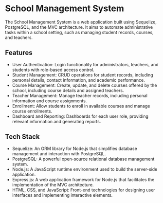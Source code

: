 # School Management System

The School Management System is a web application built using Sequelize, PostgreSQL, and the MVC architecture. It aims to automate administrative tasks within a school setting, such as managing student records, courses, and teachers.

## Features

- User Authentication: Login functionality for administrators, teachers, and students with role-based access control.
- Student Management: CRUD operations for student records, including personal details, contact information, and academic performance.
- Course Management: Create, update, and delete courses offered by the school, including course details and assigned teachers.
- Teacher Management: Manage teacher records, including personal information and course assignments.
- Enrollment: Allow students to enroll in available courses and manage course enrollments.
- Dashboard and Reporting: Dashboards for each user role, providing relevant information and generating reports.

## Tech Stack

- Sequelize: An ORM library for Node.js that simplifies database management and interaction with PostgreSQL.
- PostgreSQL: A powerful open-source relational database management system.
- Node.js: A JavaScript runtime environment used to build the server-side application.
- Express.js: A web application framework for Node.js that facilitates the implementation of the MVC architecture.
- HTML, CSS, and JavaScript: Front-end technologies for designing user interfaces and implementing interactive elements.
